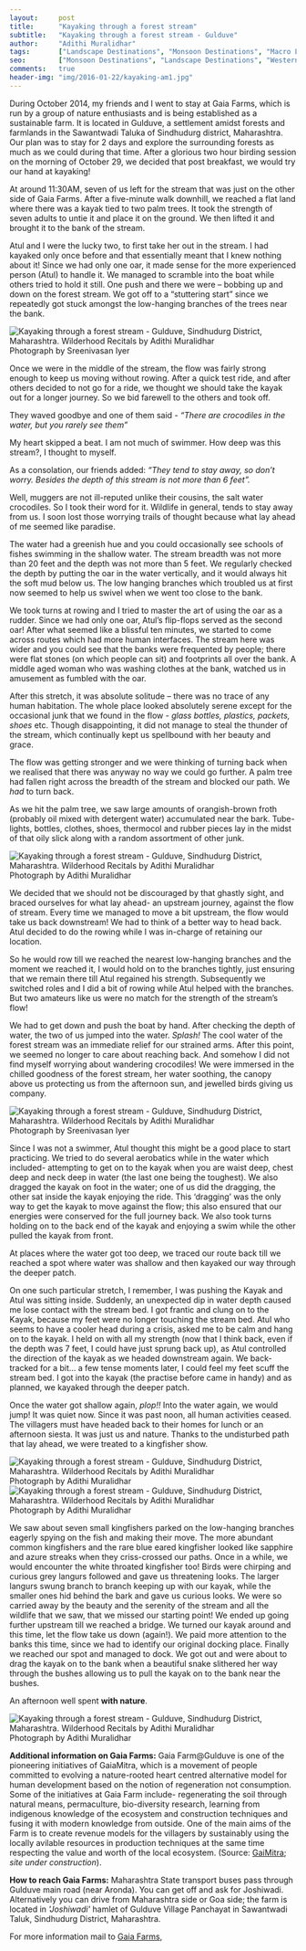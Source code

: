 ```yaml
---
layout:     post
title:      "Kayaking through a forest stream"
subtitle:   "Kayaking through a forest stream - Gulduve"
author:     "Adithi Muralidhar"
tags:       ["Landscape Destinations", "Monsoon Destinations", "Macro Life", "Reptiles", "Wildlife Destinations", "Birding Destinations"]
seo:		["Monsoon Destinations", "Landscape Destinations", "WesternGhats", "Reptiles", "TheCamp", "Birding Destinations"]
comments:   true
header-img: "img/2016-01-22/kayaking-am1.jpg"
---
```


<p>
During October 2014, my friends and I went to stay at Gaia Farms, which is run by a group of nature enthusiasts and is being established as a sustainable farm. It is located in Gulduve, a settlement amidst forests and farmlands in the Sawantwadi Taluka of Sindhudurg district, Maharashtra. Our plan was to stay for 2 days and explore the surrounding forests as much as we could during that time. After a glorious two hour birding session on the morning of October 29, we decided that post breakfast, we would try our hand at kayaking!
</p>

<p>
At around 11:30AM, seven of us left for the stream that was just on the other side of Gaia Farms. After a five-minute walk downhill, we reached a flat land where there was a kayak tied to two palm trees. It took the strength of seven adults to untie it and place it on the ground. We then lifted it and brought it to the bank of the stream.
</p>

<p>
Atul and I were the lucky two, to first take her out in the stream. I had kayaked only once before and that essentially meant that I knew nothing about it! Since we had only one oar, it made sense for the more experienced person (Atul) to handle it. We managed to scramble into the boat while others tried to hold it still. One push and there we were – bobbing up and down on the forest stream. We got off to a “stuttering start” since we repeatedly got stuck amongst the low-hanging branches of the trees near the bank. 
</p>

<img src="{{ site.baseurl }}/img/2016-01-22/kayaking-am2.jpg" alt="Kayaking through a forest stream - Gulduve, Sindhudurg District, Maharashtra. Wilderhood Recitals by Adithi Muralidhar">

<div class="exif">Photograph by Sreenivasan Iyer</div>


<p>
Once we were in the middle of the stream, the flow was fairly strong enough to keep us moving without rowing. After a quick test ride, and after others decided to not go for a ride, we thought we should take the kayak out for a longer journey. So we bid farewell to the others and took off. 
</p>

<p>
They waved goodbye and one of them said - <em>“There are crocodiles in the water, but you rarely see them”</em>
</p>

<p>
My heart skipped a beat. I am not much of swimmer. How deep was this stream?, I thought to myself.
</p>

<p>
As a consolation, our friends added: <em>“They tend to stay away, so don’t worry. Besides the depth of this stream is not more than 6 feet”.</em>
</p>

<p>
Well, muggers are not ill-reputed unlike their cousins, the salt water crocodiles. So I took their word for it. Wildlife in general, tends to stay away from us. I soon lost those worrying trails of thought because what lay ahead of me seemed like paradise. 
</p>

<p>
The water had a greenish hue and you could occasionally see schools of fishes swimming in the shallow water. The stream breadth was not more than 20 feet and the depth was not more than 5 feet. We regularly checked the depth by putting the oar in the water vertically, and it would always hit the soft mud below us. The low hanging branches which troubled us at first now seemed to help us swivel when we went too close to the bank. 
</p>

<p>
We took turns at rowing and I tried to master the art of using the oar as a rudder. Since we had only one oar, Atul’s flip-flops served as the second oar! After what seemed like a blissful ten minutes, we started to come across routes which had more human interfaces. The stream here was wider and you could see that the banks were frequented by people; there were flat stones (on which people can sit) and footprints all over the bank. A middle aged woman who was washing clothes at the bank, watched us in amusement as fumbled with the oar.
</p>

<p>
After this stretch, it was absolute solitude – there was no trace of any human habitation. The whole place looked absolutely serene except for the occasional junk that we found in the flow - <em>glass bottles, plastics, packets, shoes</em> etc. Though disappointing, it did not manage to steal the thunder of the stream, which continually kept us spellbound with her beauty and grace. 
</p>

<p>
The flow was getting stronger and we were thinking of turning back when we realised that there was anyway no way we could go further. A palm tree had fallen right across the breadth of the stream and blocked our path. We <em>had</em> to turn back. 
</p>

<p>
As we hit the palm tree, we saw large amounts of orangish-brown froth (probably oil mixed with detergent water) accumulated near the bark. Tube-lights, bottles, clothes, shoes, thermocol and rubber pieces lay in the midst of that oily slick along with a random assortment of other junk. 
</p>


<img src="{{ site.baseurl }}/img/2016-01-22/kayaking-am3.jpg" alt="Kayaking through a forest stream - Gulduve, Sindhudurg District, Maharashtra. Wilderhood Recitals by Adithi Muralidhar">

<div class="exif">Photograph by Adithi Muralidhar</div>


<p>
We decided that we should not be discouraged by that ghastly sight, and braced ourselves for what lay ahead- an upstream journey, against the flow of stream. Every time we managed to move a bit upstream, the flow would take us back downstream! We had to think of a better way to head back. Atul decided to do the rowing while I was in-charge of retaining our location. 
</p>

<p>
So he would row till we reached the nearest low-hanging branches and the moment we reached it, I would hold on to the branches tightly, just ensuring that we remain there till Atul regained his strength. Subsequently we switched roles and I did a bit of rowing while Atul helped with the branches. But two amateurs like us were no match for the strength of the stream’s flow!
</p>

<p>
We had to get down and push the boat by hand. After checking the depth of water, the two of us jumped into the water. <em>Splash!</em> The cool water of the forest stream was an immediate relief for our strained arms. After this point, we seemed no longer to care about reaching back. And somehow I did not find myself worrying about wandering crocodiles! We were immersed in the chilled goodness of the forest stream, her water soothing, the canopy above us protecting us from the afternoon sun, and jewelled birds giving us company.  
</p>

<img src="{{ site.baseurl }}/img/2016-01-22/kayaking-am4.jpg" alt="Kayaking through a forest stream - Gulduve, Sindhudurg District, Maharashtra. Wilderhood Recitals by Adithi Muralidhar">

<div class="exif">Photograph by Sreenivasan Iyer</div>


<p>
Since I was not a swimmer, Atul thought this might be a good place to start practicing. We tried to do several aerobatics while in the water which included- attempting to get on to the kayak when you are waist deep, chest deep and neck deep in water (the last one being the toughest). We also dragged the kayak on foot in the water; one of us did the dragging, the other sat inside the kayak enjoying the ride. This ‘dragging’ was the only way to get the kayak to move against the flow; this also ensured that our energies were conserved for the full journey back. We also took turns holding on to the back end of the kayak and enjoying a swim while the other pulled the kayak from front. 
</p>

<p>
At places where the water got too deep, we traced our route back till we reached a spot where water was shallow and then kayaked our way through the deeper patch. 
</p>

<p>
On one such particular stretch, I remember, I was pushing the Kayak and Atul was sitting inside. Suddenly, an unexpected dip in water depth caused me lose contact with the stream bed. I got frantic and clung on to the Kayak, because my feet were no longer touching the stream bed. Atul who seems to have a cooler head during a crisis, asked me to be calm and hang on to the kayak. I held on with all my strength (now that I think back, even if the depth was 7 feet, I could have just sprung back up), as Atul controlled the direction of the kayak as we headed downstream again. We back-tracked for a bit… a few tense moments later, I could feel my feet scuff the stream bed. I got into the kayak (the practise before came in handy) and as planned, we kayaked through the deeper patch. 
</p>

<p>
Once the water got shallow again, <em>plop!!</em> Into the water again, we would jump! It was quiet now. Since it was past noon, all human activities ceased. The villagers must have headed back to their homes for lunch or an afternoon siesta. It was just us and nature. Thanks to the undisturbed path that lay ahead, we were treated to a kingfisher show. 
</p>

<img src="{{ site.baseurl }}/img/2016-01-22/kayaking-am5-White-throated-Kingfisher.jpg" alt="Kayaking through a forest stream - Gulduve, Sindhudurg District, Maharashtra. Wilderhood Recitals by Adithi Muralidhar">

<div class="exif">Photograph by Adithi Muralidhar</div>

<img src="{{ site.baseurl }}/img/2016-01-22/kingfisher-am-mumbai-common-Kingfisher.jpg" alt="Kayaking through a forest stream - Gulduve, Sindhudurg District, Maharashtra. Wilderhood Recitals by Adithi Muralidhar">

<div class="exif">Photograph by Adithi Muralidhar</div>


<p>
We saw about seven small kingfishers parked on the low-hanging branches eagerly spying on the fish and making their move. The more abundant common kingfishers and the rare blue eared kingfisher looked like sapphire and azure streaks when they criss-crossed our paths. Once in a while, we would encounter the white throated kingfisher too! Birds were chirping and curious grey langurs followed and gave us threatening looks. The larger langurs swung branch to branch keeping up with our kayak, while the smaller ones hid behind the bark and gave us curious looks.  We were so carried away by the beauty and the serenity of the stream and all the wildlife that we saw, that we missed our starting point! We ended up going further upstream till we reached a bridge. We turned our kayak around and this time, let the flow take us down (again!). We paid more attention to the banks this time, since we had to identify our original docking place. Finally we reached our spot and managed to dock. We got out and were about to drag the kayak on to the bank when a beautiful snake slithered her way through the bushes allowing us to pull the kayak on to the bank near the bushes. 
</p>

<p>
An afternoon well spent <strong>with nature</strong>. 
</p>

<img src="{{ site.baseurl }}/img/2016-01-22/kayaking-am6.jpg" alt="Kayaking through a forest stream - Gulduve, Sindhudurg District, Maharashtra. Wilderhood Recitals by Adithi Muralidhar">

<div class="exif">Photograph by Adithi Muralidhar</div>

<p>
<strong>Additional information on Gaia Farms:</strong> Gaia Farm@Gulduve is one of the pioneering initiatives of GaiaMitra, which is a movement of people committed to evolving a nature-rooted heart centred alternative model for human development based on the notion of regeneration not consumption. Some of the initiatives at Gaia Farm include- regenerating the soil through natural means, permaculture, bio-diversity research, learning from indigenous knowledge of the ecosystem and construction techniques and fusing it with modern knowledge from outside. One of the main aims of the Farm is to create revenue models for the villagers by sustainably using the locally avilable resources in production techniques at the same time respecting the value and worth of the local ecosystem.  (Source: <a href="http://gaiamitra.in" target="_blank">GaiMitra</a>; <em>site under construction</em>).
</p>

<p>
<strong>How to reach Gaia Farms:</strong>  Maharashtra State transport buses pass through Gulduve main road (near Aronda). You can get off and ask for Joshiwadi. Alternatively you can drive from Maharashtra side or Goa side; the farm is located in <em>'Joshiwadi'</em> hamlet of Gulduve Village Panchayat in Sawantwadi Taluk, Sindhudurg District, Maharashtra.
</p>

<p>
For more information mail to <a href="mailto:bootstraping@gmail.com" target="_top">Gaia Farms</a>,
</p>